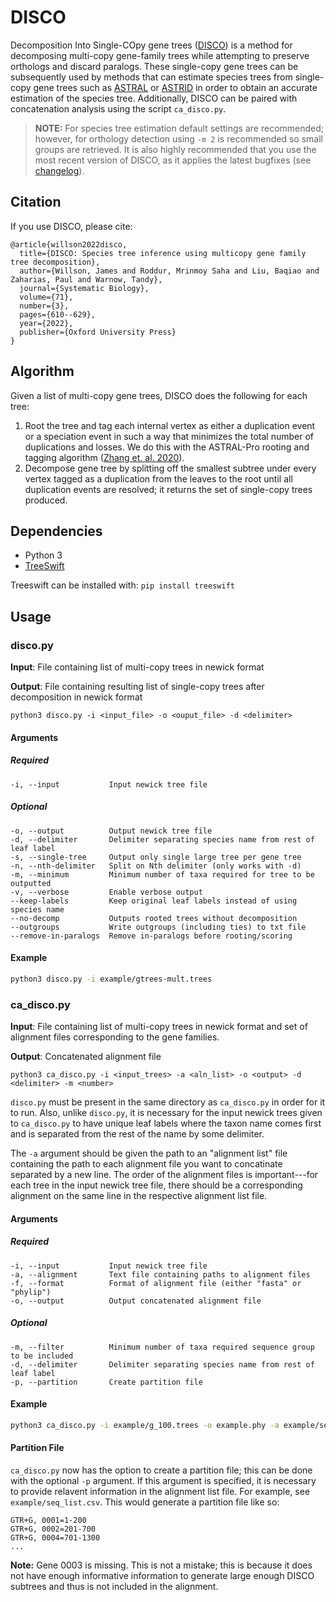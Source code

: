 # DISCO

Decomposition Into Single-COpy gene trees ([DISCO](https://doi.org/10.1093/sysbio/syab070)) is a method for decomposing multi-copy gene-family trees while attempting to preserve orthologs and discard paralogs. These single-copy gene trees can be subsequently used by methods that can estimate species trees from single-copy gene trees such as [ASTRAL](https://github.com/smirarab/ASTRAL) or [ASTRID](https://github.com/pranjalv123/ASTRID) in order to obtain an accurate estimation of the species tree. Additionally, DISCO can be paired with concatenation analysis using the script `ca_disco.py`. 

> **NOTE:** For species tree estimation default settings are recommended; however, for orthology detection using `-m 2` is recommended so small groups are retrieved. It is also highly recommended that you use the most recent version of DISCO, as it applies the latest bugfixes (see [changelog](CHANGELOG.md)). 
<!-- **NOTE:** At present, it is recommended to use the latest version if you want to run the DISCO algorithm as described in Willson et al. 2021, as using earlier versions can causes results inconsistent with the DISCO algorithm in rare cases. -->

## Citation

If you use DISCO, please cite:
```
@article{willson2022disco,
  title={DISCO: Species tree inference using multicopy gene family tree decomposition},
  author={Willson, James and Roddur, Mrinmoy Saha and Liu, Baqiao and Zaharias, Paul and Warnow, Tandy},
  journal={Systematic Biology},
  volume={71},
  number={3},
  pages={610--629},
  year={2022},
  publisher={Oxford University Press}
}
```

## Algorithm

Given a list of multi-copy gene trees, DISCO does the following for each tree:

1. Root the tree and tag each internal vertex as either a duplication event or a speciation event in such a way that minimizes the total number of duplications and losses. We do this with the ASTRAL-Pro rooting and tagging algorithm ([Zhang et. al. 2020](https://doi.org/10.1093/molbev/msaa139)).
2. Decompose gene tree by splitting off the smallest subtree under every vertex tagged as a duplication from the leaves to the root until all duplication events are resolved; it returns the set of single-copy trees produced.

## Dependencies

- Python 3
- [TreeSwift](https://github.com/niemasd/TreeSwift)

Treeswift can be installed with: `pip install treeswift`

## Usage

### disco.py

**Input**: File containing list of multi-copy trees in newick format

**Output**: File containing resulting list of single-copy trees after decomposition in newick format

```
python3 disco.py -i <input_file> -o <ouput_file> -d <delimiter>
```

#### Arguments

##### Required

```
-i, --input           Input newick tree file
```

##### Optional

```
-o, --output          Output newick tree file
-d, --delimiter       Delimiter separating species name from rest of leaf label
-s, --single-tree     Output only single large tree per gene tree 
-n, --nth-delimiter   Split on Nth delimiter (only works with -d)
-m, --minimum         Minimum number of taxa required for tree to be outputted
-v, --verbose         Enable verbose output
--keep-labels         Keep original leaf labels instead of using species name
--no-decomp           Outputs rooted trees without decomposition
--outgroups           Write outgroups (including ties) to txt file
--remove-in-paralogs  Remove in-paralogs before rooting/scoring
```

#### Example

```bash
python3 disco.py -i example/gtrees-mult.trees
```

### ca_disco.py

**Input**: File containing list of multi-copy trees in newick format and set of alignment files corresponding to the gene families.

**Output**: Concatenated alignment file

```
python3 ca_disco.py -i <input_trees> -a <aln_list> -o <output> -d <delimiter> -m <number> 
```

`disco.py` must be present in the same directory as `ca_disco.py` in order for it to run. Also, unlike `disco.py`, it is necessary for the input newick trees given to `ca_disco.py` to have unique leaf labels where the taxon name comes first and is separated from the rest of the name by some delimiter. 

The `-a` argument should be given the path to an "alignment list" file containing the path to each alignment file you want to concatinate separated by a new line. The order of the alignment files is important---for each tree in the input newick tree file, there should be a corresponding alignment on the same line in the respective alignment list file.  

#### Arguments

##### Required

```
-i, --input           Input newick tree file
-a, --alignment       Text file containing paths to alignment files
-f, --format          Format of alignment file (either "fasta" or "phylip")
-o, --output          Output concatenated alignment file
```

##### Optional
```
-m, --filter          Minimum number of taxa required sequence group to be included
-d, --delimiter       Delimiter separating species name from rest of leaf label
-p, --partition       Create partition file
```

#### Example

```bash 
python3 ca_disco.py -i example/g_100.trees -o example.phy -a example/seq_list.csv -f phylip
```

#### Partition File

`ca_disco.py` now has the option to create a partition file; this can be done with the optional `-p` argument. If this argument is specified, it is necessary to provide relavent information in the alignment list file. For example, see `example/seq_list.csv`. This would generate a partition file like so:
```
GTR+G, 0001=1-200
GTR+G, 0002=201-700
GTR+G, 0004=701-1300
...
```
**Note:** Gene 0003 is missing. This is not a mistake; this is because it does not have enough informative information to generate large enough DISCO subtrees and thus is not included in the alignment.

